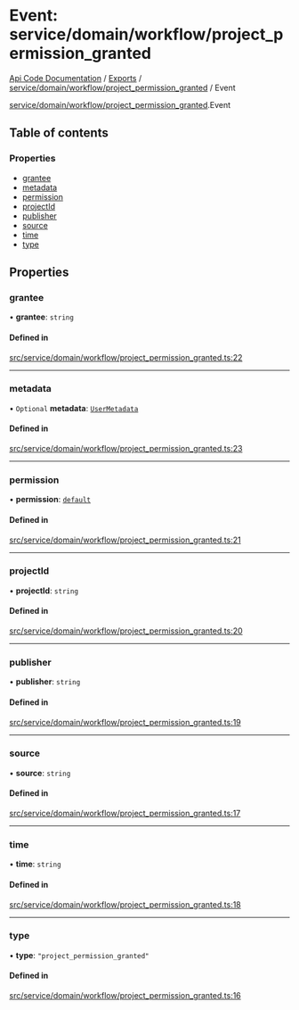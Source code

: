 # Event: service/domain/workflow/project_permission_granted
[Api Code Documentation](../README.md) / [Exports](../modules.md) / [service/domain/workflow/project\_permission\_granted](../modules/service_domain_workflow_project_permission_granted.md) / Event

[service/domain/workflow/project\_permission\_granted](../modules/service_domain_workflow_project_permission_granted.md).Event

## Table of contents

### Properties

- [grantee](service_domain_workflow_project_permission_granted.Event.md#grantee)
- [metadata](service_domain_workflow_project_permission_granted.Event.md#metadata)
- [permission](service_domain_workflow_project_permission_granted.Event.md#permission)
- [projectId](service_domain_workflow_project_permission_granted.Event.md#projectid)
- [publisher](service_domain_workflow_project_permission_granted.Event.md#publisher)
- [source](service_domain_workflow_project_permission_granted.Event.md#source)
- [time](service_domain_workflow_project_permission_granted.Event.md#time)
- [type](service_domain_workflow_project_permission_granted.Event.md#type)

## Properties

### grantee

• **grantee**: `string`

#### Defined in

[src/service/domain/workflow/project_permission_granted.ts:22](https://github.com/openkfw/TruBudget/blob/c993c60c/api/src/service/domain/workflow/project_permission_granted.ts#L22)

___

### metadata

• `Optional` **metadata**: [`UserMetadata`](../modules/service_domain_metadata.md#usermetadata)

#### Defined in

[src/service/domain/workflow/project_permission_granted.ts:23](https://github.com/openkfw/TruBudget/blob/c993c60c/api/src/service/domain/workflow/project_permission_granted.ts#L23)

___

### permission

• **permission**: [`default`](../modules/authz_intents.md#default)

#### Defined in

[src/service/domain/workflow/project_permission_granted.ts:21](https://github.com/openkfw/TruBudget/blob/c993c60c/api/src/service/domain/workflow/project_permission_granted.ts#L21)

___

### projectId

• **projectId**: `string`

#### Defined in

[src/service/domain/workflow/project_permission_granted.ts:20](https://github.com/openkfw/TruBudget/blob/c993c60c/api/src/service/domain/workflow/project_permission_granted.ts#L20)

___

### publisher

• **publisher**: `string`

#### Defined in

[src/service/domain/workflow/project_permission_granted.ts:19](https://github.com/openkfw/TruBudget/blob/c993c60c/api/src/service/domain/workflow/project_permission_granted.ts#L19)

___

### source

• **source**: `string`

#### Defined in

[src/service/domain/workflow/project_permission_granted.ts:17](https://github.com/openkfw/TruBudget/blob/c993c60c/api/src/service/domain/workflow/project_permission_granted.ts#L17)

___

### time

• **time**: `string`

#### Defined in

[src/service/domain/workflow/project_permission_granted.ts:18](https://github.com/openkfw/TruBudget/blob/c993c60c/api/src/service/domain/workflow/project_permission_granted.ts#L18)

___

### type

• **type**: ``"project_permission_granted"``

#### Defined in

[src/service/domain/workflow/project_permission_granted.ts:16](https://github.com/openkfw/TruBudget/blob/c993c60c/api/src/service/domain/workflow/project_permission_granted.ts#L16)
